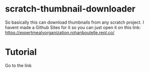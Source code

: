 # scratch-thumbnail-downloader

So basically this can download thumbnails from any scratch project.
I havent made a Github Sites for it so you can just open it on this link:
https://expertmealyorganization.rohanboutelle.repl.co/

# Tutorial
Go to the link
